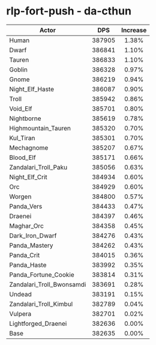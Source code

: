 # rlp-fort-push - da-cthun
| Actor | DPS | Increase |
|---|:---:|:---:|
|Human|387905|1.38%|
|Dwarf|386841|1.10%|
|Tauren|386833|1.10%|
|Goblin|386328|0.97%|
|Gnome|386219|0.94%|
|Night_Elf_Haste|386087|0.90%|
|Troll|385942|0.86%|
|Void_Elf|385701|0.80%|
|Nightborne|385619|0.78%|
|Highmountain_Tauren|385320|0.70%|
|Kul_Tiran|385301|0.70%|
|Mechagnome|385207|0.67%|
|Blood_Elf|385171|0.66%|
|Zandalari_Troll_Paku|385056|0.63%|
|Night_Elf_Crit|384934|0.60%|
|Orc|384929|0.60%|
|Worgen|384800|0.57%|
|Panda_Vers|384433|0.47%|
|Draenei|384397|0.46%|
|Maghar_Orc|384358|0.45%|
|Dark_Iron_Dwarf|384276|0.43%|
|Panda_Mastery|384262|0.43%|
|Panda_Crit|384015|0.36%|
|Panda_Haste|383992|0.35%|
|Panda_Fortune_Cookie|383814|0.31%|
|Zandalari_Troll_Bwonsamdi|383691|0.28%|
|Undead|383191|0.15%|
|Zandalari_Troll_Kimbul|382789|0.04%|
|Vulpera|382701|0.02%|
|Lightforged_Draenei|382636|0.00%|
|Base|382635|0.00%|
